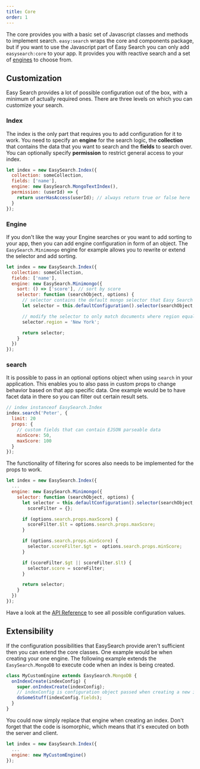 ```yaml
---
title: Core
order: 1
---
```


The core provides you with a basic set of Javascript classes and methods to implement search. `easy:search` wraps the core and components package, but if
you want to use the Javascript part of Easy Search you can only add `easysearch:core` to your app. It provides you with reactive search and a set of
[engines](/docs/engines/) to choose from.

## Customization

Easy Search provides a lot of possible configuration out of the box, with a minimum of actually required ones.
There are three levels on which you can customize your search.

### Index

The index is the only part that requires you to add configuration for it to work. You need to specify an __engine__ for the search logic,
the __collection__ that contains the data that you want to search and the __fields__ to search over. You can optionally specify __permission__
to restrict general access to your index.

```javascript
let index = new EasySearch.Index({
  collection: someCollection,
  fields: ['name'],
  engine: new EasySearch.MongoTextIndex(),
  permission: (userId) => {
    return userHasAccess(userId); // always return true or false here
  }
});
```

### Engine

If you don't like the way your Engine searches or you want to add sorting to your app, then you can add engine configuration in form of an object.
The `EasySearch.Minimongo` engine for example allows you to rewrite or extend the selector and add sorting.

```javascript
let index = new EasySearch.Index({
  collection: someCollection,
  fields: ['name'],
  engine: new EasySearch.Minimongo({
    sort: () => ['score'], // sort by score
    selector: function (searchObject, options) {
      // selector contains the default mongo selector that Easy Search would use
      let selector = this.defaultConfiguration().selector(searchObject, options);

      // modify the selector to only match documents where region equals "New York"
      selector.region = 'New York';

      return selector;
    }
  })
});
```

### search

It is possible to pass in an optional options object when using `search` in your application. This enables you to also pass in custom props
to change behavior based on that app specific data. One example would be to have facet data in there so you can filter out certain
result sets.


```javascript
// index instanceof EasySearch.Index
index.search('Peter', {
  limit: 20
  props: {
    // custom fields that can contain EJSON parseable data
    minScore: 50,
    maxScore: 100
  }
});
```

The functionality of filtering for scores also needs to be implemented for the props to work.

```javascript
let index = new EasySearch.Index({
  ...
  engine: new EasySearch.Minimongo({
    selector: function (searchObject, options) {
      let selector = this.defaultConfiguration().selector(searchObject, options),
        scoreFilter = {};

      if (options.search.props.maxScore) {
        scoreFilter.$lt = options.search.props.maxScore;
      }

      if (options.search.props.minScore) {
        selector.scoreFilter.$gt =  options.search.props.minScore;
      }

      if (scoreFilter.$gt || scoreFilter.$lt) {
        selector.score = scoreFilter;
      }

      return selector;
    }
  })
});
```

Have a look at the [API Reference](/docs/api-reference/) to see all possible configuration values.

## Extensibility

If the configuration possibilities that EasySearch provide aren't sufficient then you can extend the core classes. One example would
be when creating your one engine. The following example extends the `EasySearch.MongoDB` to execute code when an index is being created.

```javascript
class MyCustomEngine extends EasySearch.MongoDB {
  onIndexCreate(indexConfig) {
    super.onIndexCreate(indexConfig);
    // indexConfig is configuration object passed when creating a new index
    doSomeStuff(indexConfig.fields);
  }
}
```

You could now simply replace that engine when creating an index. Don't forget that the code is isomorphic, which means that it's executed
on both the server and client.

```javascript
let index = new EasySearch.Index({
  ...
  engine: new MyCustomEngine()
});
```
